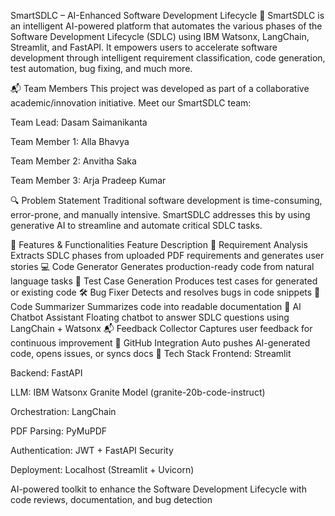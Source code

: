 SmartSDLC – AI-Enhanced Software Development Lifecycle 🚀
SmartSDLC is an intelligent AI-powered platform that automates the various phases of the Software Development Lifecycle (SDLC) using IBM Watsonx, LangChain, Streamlit, and FastAPI. It empowers users to accelerate software development through intelligent requirement classification, code generation, test automation, bug fixing, and much more.

📬 Team Members
This project was developed as part of a collaborative academic/innovation initiative. Meet our SmartSDLC team:

Team Lead: Dasam Saimanikanta

Team Member 1: Alla Bhavya

Team Member 2: Anvitha Saka

Team Member 3: Arja Pradeep Kumar

🔍 Problem Statement
Traditional software development is time-consuming, error-prone, and manually intensive. SmartSDLC addresses this by using generative AI to streamline and automate critical SDLC tasks.

🧠 Features & Functionalities
Feature	Description
📄 Requirement Analysis	Extracts SDLC phases from uploaded PDF requirements and generates user stories
💻 Code Generator	Generates production-ready code from natural language tasks
🧪 Test Case Generation	Produces test cases for generated or existing code
🛠️ Bug Fixer	Detects and resolves bugs in code snippets
📝 Code Summarizer	Summarizes code into readable documentation
🤖 AI Chatbot Assistant	Floating chatbot to answer SDLC questions using LangChain + Watsonx
📬 Feedback Collector	Captures user feedback for continuous improvement
🔗 GitHub Integration	Auto pushes AI-generated code, opens issues, or syncs docs
🧰 Tech Stack
Frontend: Streamlit

Backend: FastAPI

LLM: IBM Watsonx Granite Model (granite-20b-code-instruct)

Orchestration: LangChain

PDF Parsing: PyMuPDF

Authentication: JWT + FastAPI Security

Deployment: Localhost (Streamlit + Uvicorn)

AI-powered toolkit to enhance the Software Development Lifecycle with code reviews, documentation, and bug detection
